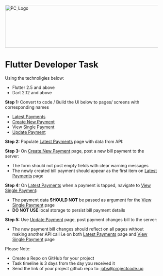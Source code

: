 <img src="https://github.com/ismailasega/projectCode-interview/blob/main/img/pcLogo.png" alt="PC_Logo" width="564" height="140">

# Flutter Developer Task

Using the technoligies below:

- Flutter 2.5 and above
- Dart 2.12 and above

**Step 1:** Convert to code / Build the UI below to pages/ screens with corresponding names

- [Latest Payments](#list-payments)
- [Create New Payment](#create-payments)
- [View Single Payment](#view-payment)
- [Update Payment](#update-payment)

**Step 2:** Populate <a href="https://github.com/ismailasega/ProjectCode_SoftWorld_interview/blob/main/technical-assessment/flutter_task.md#list-payments">Latest Payments</a> page with data from API:

**Step 3:** On <a href="https://github.com/ismailasega/ProjectCode_SoftWorld_interview/blob/main/technical-assessment/flutter_task.md#create-payments">Create New Payment</a> page, post a new bill payment to the server:

- The form should not post empty fields with clear warning messages
- The newly created bill payment should appear as the first item on <a href="https://github.com/ismailasega/ProjectCode_SoftWorld_interview/blob/main/technical-assessment/flutter_task.md#list-payments">Latest Payments</a> page

**Step 4:** On <a href="https://github.com/ismailasega/ProjectCode_SoftWorld_interview/blob/main/technical-assessment/flutter_task.md#list-payments">Latest Payments</a> when a payment is tapped, navigate to <a href="https://github.com/ismailasega/ProjectCode_SoftWorld_interview/blob/main/technical-assessment/flutter_task.md#view-payment">View Single Payment</a>:

- The payment data **SHOULD NOT** be passed as argument for the <a href="https://github.com/ismailasega/ProjectCode_SoftWorld_interview/blob/main/technical-assessment/flutter_task.md#view-payment">View Single Payment</a> page
- **DO NOT USE** local storage to persist bill payment details

**Step 5:** Use <a href="https://github.com/ismailasega/ProjectCode_SoftWorld_interview/blob/main/technical-assessment/flutter_task.md#update-payment">Update Payment</a> page, post payment changes bill to the server:

- The new payment bill changes should reflect on all pages without making another API call i.e on both <a href="https://github.com/ismailasega/ProjectCode_SoftWorld_interview/blob/main/technical-assessment/flutter_task.md#list-payments">Latest Payments</a> page and <a href="https://github.com/ismailasega/ProjectCode_SoftWorld_interview/blob/main/technical-assessment/flutter_task.md#view-payment">View Single Payment</a> page

Please Note:

- Create a Repo on GitHub for your project
- Task timeline is 3 days from the day you received it
- Send the link of your project github repo to: jobs@projectcode.ug
